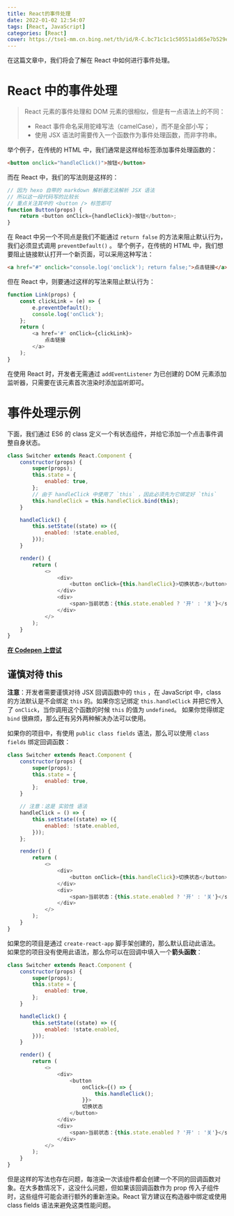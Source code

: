 ```yaml
---
title: React的事件处理
date: 2022-01-02 12:54:07
tags: [React, JavaScript]
categories: [React]
cover: https://tse1-mm.cn.bing.net/th/id/R-C.bc71c1c1c50551a1d65e7b529ea29d08?rik=EU42gCFH4J%2bBZA&riu=http%3a%2f%2fwww.goodworklabs.com%2fwp-content%2fuploads%2f2016%2f10%2freactjs.png&ehk=qvQ5EVoUnJZ7k5L347zsU3f87YTckr1iQBzKdwXJd0w%3d&risl=&pid=ImgRaw&r=0
---
```


在这篇文章中，我们将会了解在 React 中如何进行事件处理。

<!-- more -->

<!-- toc -->

# React 中的事件处理

> React 元素的事件处理和 DOM 元素的很相似，但是有一点语法上的不同：
>
> -   React 事件命名采用驼峰写法（camelCase），而不是全部小写；
> -   使用 JSX 语法时需要传入一个函数作为事件处理函数，而非字符串。

举个例子，在传统的 HTML 中，我们通常是这样给标签添加事件处理函数的：

```html
<button onclick="handleClick()">按钮</button>
```

而在 React 中，我们的写法则是这样的：

```js
// 因为 hexo 自带的 markdown 解析器无法解析 JSX 语法
// 所以这一段代码写的比较长
// 重点关注其中的 <button /> 标签即可
function Button(props) {
	return <button onClick={handleClick}>按钮</button>;
}
```

在 React 中另一个不同点是我们不能通过 `return false` 的方法来阻止默认行为，我们必须显式调用 `preventDefault()` 。
举个例子，在传统的 HTML 中，我们想要阻止链接默认打开一个新页面，可以采用这种写法：

```html
<a href="#" onclick="console.log('onclick'); return false;">点击链接</a>
```

但在 React 中，则要通过这样的写法来阻止默认行为：

```js
function Link(props) {
	const clickLink = (e) => {
		e.preventDefault();
		console.log('onClick');
	};
	return (
		<a href='#' onClick={clickLink}>
			点击链接
		</a>
	);
}
```

在使用 React 时，开发者无需通过 `addEventListener` 为已创建的 DOM 元素添加监听器，只需要在该元素首次渲染时添加监听即可。

# 事件处理示例

下面，我们通过 ES6 的 class 定义一个有状态组件，并给它添加一个点击事件调整自身状态。

```js
class Switcher extends React.Component {
	constructor(props) {
		super(props);
		this.state = {
			enabled: true,
		};
		// 由于 handleClick 中使用了 `this` ，因此必须先为它绑定好 `this`
		this.handleClick = this.handleClick.bind(this);
	}

	handleClick() {
		this.setState((state) => ({
			enabled: !state.enabled,
		}));
	}

	render() {
		return (
			<>
				<div>
					<button onClick={this.handleClick}>切换状态</button>
				</div>
				<div>
					<span>当前状态：{this.state.enabled ? '开' : '关'}</span>
				</div>
			</>
		);
	}
}
```

<a href="https://codepen.io/ch1ny/pen/OJzzYrx?editors=0010" class="CodePenLink"><b>在 Codepen 上尝试</b></a>

## 谨慎对待 this

**注意**：开发者需要谨慎对待 JSX 回调函数中的 `this` ，在 JavaScript 中，class 的方法默认是不会绑定 `this` 的。如果你忘记绑定 `this.handleClick` 并把它传入了 `onClick`，当你调用这个函数的时候 `this` 的值为 `undefined`。
如果你觉得绑定 `bind` 很麻烦，那么还有另外两种解决办法可以使用。

如果你的项目中，有使用 `public class fields` 语法，那么可以使用 `class fields` 绑定回调函数：

```js
class Switcher extends React.Component {
	constructor(props) {
		super(props);
		this.state = {
			enabled: true,
		};
	}

	// 注意：这是 实验性 语法
	handleClick = () => {
		this.setState((state) => ({
			enabled: !state.enabled,
		}));
	};

	render() {
		return (
			<>
				<div>
					<button onClick={this.handleClick}>切换状态</button>
				</div>
				<div>
					<span>当前状态：{this.state.enabled ? '开' : '关'}</span>
				</div>
			</>
		);
	}
}
```

如果您的项目是通过 `create-react-app` 脚手架创建的，那么默认启动此语法。
如果您的项目没有使用此语法，那么你可以在回调中填入一个**箭头函数**：

```js
class Switcher extends React.Component {
	constructor(props) {
		super(props);
		this.state = {
			enabled: true,
		};
	}

	handleClick() {
		this.setState((state) => ({
			enabled: !state.enabled,
		}));
	}

	render() {
		return (
			<>
				<div>
					<button
						onClick={() => {
							this.handleClick();
						}}>
						切换状态
					</button>
				</div>
				<div>
					<span>当前状态：{this.state.enabled ? '开' : '关'}</span>
				</div>
			</>
		);
	}
}
```

但是这样的写法也存在问题，每渲染一次该组件都会创建一个不同的回调函数对象。在大多数情况下，这没什么问题，但如果该回调函数作为 prop 传入子组件时，这些组件可能会进行额外的重新渲染。React 官方建议在构造器中绑定或使用 class fields 语法来避免这类性能问题。
